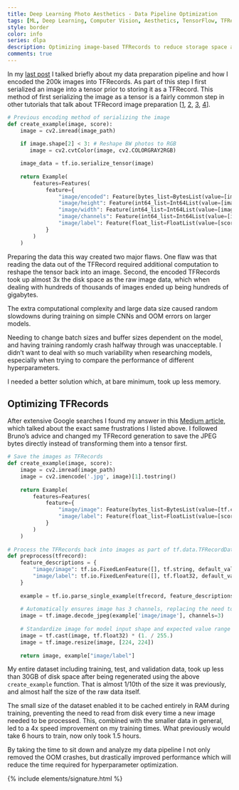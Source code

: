 ```yaml
---
title: Deep Learning Photo Aesthetics - Data Pipeline Optimization
tags: [ML, Deep Learning, Computer Vision, Aesthetics, TensorFlow, TFRecord]
style: border
color: info
series: dlpa
description: Optimizing image-based TFRecords to reduce storage space and improve training times.
comments: true
---
```


In my [last post](https://mattstruble.com/blog/dlpa-data-preprocessing) I talked briefly about my data preparation pipeline and how I encoded the 200k images into TFRecords. As part of this step I first serialized an image into a tensor prior to storing it as a TFRecord. This method of first serializing the image as a tensor is a fairly common step in other tutorials that talk about TFRecord image preparation 
[[1](https://towardsdatascience.com/working-with-tfrecords-and-tf-train-example-36d111b3ff4d), [2](https://medium.com/swlh/using-tfrecords-to-train-a-cnn-on-mnist-aec141d65e3d), [3](https://medium.com/ai-in-plain-english/a-quick-and-simple-guide-to-tfrecord-c421337a6562), [4](https://www.kaggle.com/ryanholbrook/tfrecords-basics)]. 

```python
# Previous encoding method of serializing the image
def create_example(image, score):
    image = cv2.imread(image_path)
    
    if image.shape[2] < 3: # Reshape BW photos to RGB
       image = cv2.cvtColor(image, cv2.COLORGRAY2RGB)

    image_data = tf.io.serialize_tensor(image)
    
    return Example(
        features=Features(
            feature={
                "image/encoded": Feature(bytes_list=BytesList(value=[image_data.numpy()])),
                "image/height": Feature(int64_list=Int64List(value=[image.shape[0]])),
                "image/width": Feature(int64_list=Int64List(value=[image.shape[1]])),
                "image/channels": Feature(int64_list=Int64List(value=[image.shape[2]])),
                "image/label": Feature(float_list=FloatList(value=[score]))
            }
        )
    )
```

Preparing the data this way created two major flaws. One flaw was that reading the data out of the TFRecord required additional computation to reshape the tensor back into an image. Second, the encoded TFRecords took up almost 3x the disk space as the raw image data, which when dealing with hundreds of thousands of images ended up being hundreds of gigabytes. 

The extra computational complexity and large data size caused random slowdowns during training on simple CNNs and OOM errors on larger models. 

Needing to change batch sizes and buffer sizes dependent on the model, and having training randomly crash halfway through was unacceptable. I didn’t want to deal with so much variability when researching models, especially when trying to compare the performance of different hyperparameters. 

I needed a better solution which, at bare minimum, took up less memory.

## Optimizing TFRecords

After extensive Google searches I found my answer in this [Medium article](https://medium.com/coinmonks/storage-efficient-tfrecord-for-images-6dc322b81db4), which talked about the exact same frustrations I listed above. I followed Bruno’s advice and changed my TFRecord generation to save the JPEG bytes directly instead of transforming them into a tensor first. 

```python
# Save the images as TFRecords
def create_example(image, score):
    image = cv2.imread(image_path)
    image = cv2.imencode('.jpg', image)[1].tostring()
    
    return Example(
        features=Features(
            feature={
                "image/image": Feature(bytes_list=BytesList(value=[tf.compat.as_bytes(image)])),
                "image/label": Feature(float_list=FloatList(value=[score]))
            }
        )
    )
	
# Process the TFRecords back into images as part of tf.data.TFRecordDataset().map(preprocess) pipeline
def preprocess(tfrecord):
    feature_descriptions = {
        "image/image": tf.io.FixedLenFeature([], tf.string, default_value=""),
        "image/label": tf.io.FixedLenFeature([], tf.float32, default_value=-1.)
    }
        
    example = tf.io.parse_single_example(tfrecord, feature_descriptions)    
    
    # Automatically ensures image has 3 channels, replacing the need to manually convert B&W to RGB
    image = tf.image.decode_jpeg(example['image/image'], channels=3)
	
    # Standardize image for model input shape and expected value range of 0-1.
    image = tf.cast(image, tf.float32) * (1. / 255.)    
    image = tf.image.resize(image, [224, 224])
    
    return image, example["image/label"]
```

My entire dataset including training, test, and validation data, took up less than 30GB of disk space after being regenerated using the above `create_example` function. That is almost 1/10th of the size it was previously, and almost half the size of the raw data itself. 

The small size of the dataset enabled it to be cached entirely in RAM during training, preventing the need to read from disk every time a new image needed to be processed. This, combined with the smaller data in general, led to a 4x speed improvement on my training times. What previously would take 6 hours to train, now only took 1.5 hours. 

By taking the time to sit down and analyze my data pipeline I not only removed the OOM crashes, but drastically improved performance which will reduce the time required for hyperparameter optimization.


{% include elements/signature.html %}